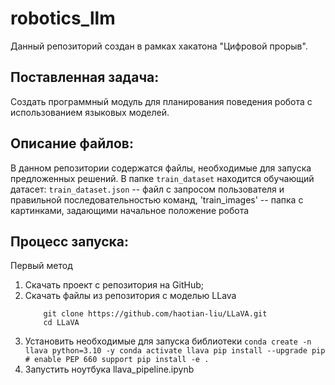 # robotics_llm

Данный репозиторий создан в рамках хакатона "Цифровой прорыв". 

## Поставленная задача:
Создать программный модуль для планирования поведения робота с использованием языковых моделей. 

## Описание файлов:
В данном репозитории содержатся файлы, необходимые для запуска предложенных решений. В папке `train_dataset` находится обучающий датасет: `train_dataset.json` -- файл с запросом пользователя и правильной последовательностью команд, 'train_images' -- папка с картинками, задающими начальное положение робота 

## Процесс запуска:
Первый метод
1. Скачать проект с репозитория на GitHub;
2. Скачать файлы из репозитория с моделью LLava
   ```
       git clone https://github.com/haotian-liu/LLaVA.git
       cd LLaVA
   ```
4. Установить необходимые для запуска библиотеки
        ```
                conda create -n llava python=3.10 -y
                conda activate llava
                pip install --upgrade pip  # enable PEP 660 support
                pip install -e .
        ```                   
5. Запустить ноутбука llava_pipeline.ipynb 
